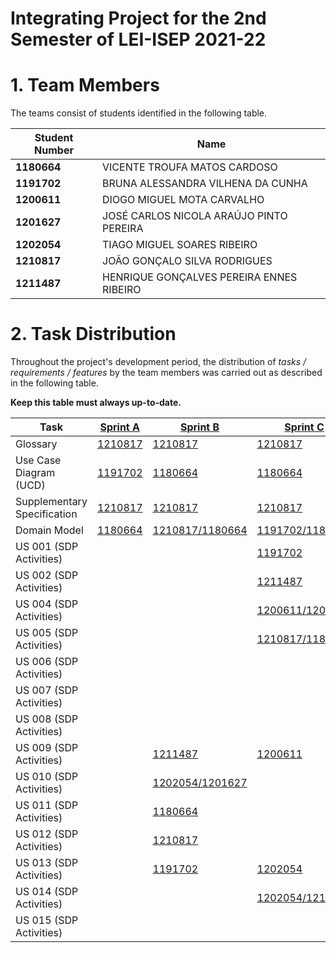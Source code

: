 # Integrating Project for the 2nd Semester of LEI-ISEP 2021-22 

# 1. Team Members

The teams consist of students identified in the following table. 

| Student Number	 | Name                                     |
|-----------------|------------------------------------------|
| **1180664**     | VICENTE TROUFA MATOS CARDOSO             |
| **1191702**     | BRUNA ALESSANDRA VILHENA DA CUNHA        |
| **1200611**     | DIOGO MIGUEL MOTA CARVALHO               |
| **1201627**     | JOSÉ CARLOS NICOLA ARAÚJO PINTO PEREIRA  |
| **1202054**     | TIAGO MIGUEL SOARES RIBEIRO              |
| **1210817**     | JOÃO GONÇALO SILVA RODRIGUES             |
| **1211487**     | HENRIQUE GONÇALVES PEREIRA ENNES RIBEIRO |



# 2. Task Distribution ###


Throughout the project's development period, the distribution of _tasks / requirements / features_ by the team members was carried out as described in the following table. 

**Keep this table must always up-to-date.**

| Task                        | [Sprint A](SprintA/README.md)    | [Sprint B](SprintB/README.md)           | [Sprint C](SprintC/README.md)           | [Sprint D](SprintD/README.md)            |
|-----------------------------|----------------------------------|-----------------------------------------|-----------------------------------------|------------------------------------------|
| Glossary                    | [1210817](SprintA/Glossary.md)   | [1210817](SprintB/Glossary.md)          | [1210817](SprintC/Glossary.md)          | [1210817](SprintD/Glossary.md)           |
| Use Case Diagram (UCD)      | [1191702](SprintA/UCD.md)        | [1180664](SprintB/UCD.md)               | [1180664](SprintC/UCD.md)               | [1210817](SprintD/UCD.md)                |
| Supplementary Specification | [1210817](SprintA/FURPS.md)      | [1210817](SprintB/FURPS.md)             | [1210817](SprintC/FURPS.md)             | [1210817](SprintD/FURPS.md)              |
| Domain Model                | [1180664](SprintA/DM_SprintA.md) | [1210817/1180664](SprintB/DM.md)        | [1191702/1180664](SprintC/DM.md)        | [1180664/1191702](SprintD/DM.md)         |
| US 001 (SDP Activities)     |                                  |                                         | [1191702](SprintC/US1/DM_US1.md)        |                                          |
| US 002 (SDP Activities)     |                                  |                                         | [1211487](SprintC/US2/US2.md)           |                                          |
| US 004 (SDP Activities)     |                                  |                                         | [1200611/1201627](SprintC/US4/US_4.md)  |                                          |
| US 005 (SDP Activities)     |                                  |                                         | [1210817/1180664](SprintC/US5/US5.md)   |                                          |
| US 006 (SDP Activities)     |                                  |                                         |                                         | [1191702](SprintD/US6/US6.md)            |
| US 007 (SDP Activities)     |                                  |                                         |                                         | [1210817](SprintD/US7/US7.md)            |
| US 008 (SDP Activities)     |                                  |                                         |                                         | [1202054/1180664](SprintD/US8/US8.md)    |
| US 009 (SDP Activities)     |                                  | [1211487](SprintB/US9/US9.md)           | [1200611](SprintB/US9/US9.md)           |                                          |
| US 010 (SDP Activities)     |                                  | [1202054/1201627](SprintB/US10/US10.md) |                                         |                                          |
| US 011 (SDP Activities)     |                                  | [1180664](SprintB/US11/US11.md)         |                                         |                                          |
| US 012 (SDP Activities)     |                                  | [1210817](SprintB/US12/US12.md)         |                                         |                                          |
| US 013 (SDP Activities)     |                                  | [1191702](SprintB/US13/US13.md)         | [1202054](SprintB/US13/US13.md)         |                                          |
| US 014 (SDP Activities)     |                                  |                                         | [1202054/1210817](SprintC/US14/US14.md) |                                          |
| US 015 (SDP Activities)     |                                  |                                         |                                         | [1200611/1201627](SprintD/US15/US_15.md) |



